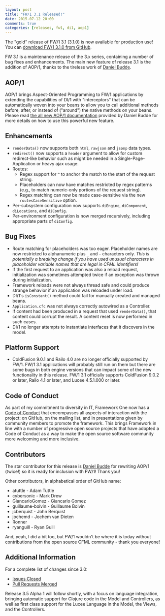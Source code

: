 ```yaml
---
layout: post
title: "FW/1 3.1 Released!"
date: 2015-07-12 20:00
comments: true
categories: [releases, fw1, di1, aop1]
---
```

The "gold" release of FW/1 3.1 (3.1.0) is now available for production use! You can [download FW/1 3.1.0 from GitHub](https://github.com/framework-one/fw1/releases/tag/v3.1.0).

FW 3.1 is a maintenance release of the 3.x series, containing a number of bug fixes and enhancements. The main new feature of release 3.1 is the addition of AOP/1, thanks to the tireless work of [Daniel Budde](https://github.com/dbudde).<!--more-->

AOP/1
-----
AOP/1 brings Aspect-Oriented Programming to FW/1 applications by extending the capabilities of DI/1 with "interceptors" that can be automatically woven into your beans to allow you to call additional methods before, after, or instead of ("around") the native methods on your beans.
Please read [the all new AOP/1 documentation](http://framework-one.github.io/documentation/using-aop-one.html) provided by Daniel Budde for more details on how to use this powerful new feature.

Enhancements
-----

* `renderData()` now supports both `html`, `rawjson` and `jsonp` data types.
* `redirect()` now supports a `header` argument to allow for custom redirect-like behavior such as might be needed in a Single-Page-Application or heavy ajax usage.
* Routes:
  - Regex support for `^` to anchor the match to the start of the request string.
  - Placeholders can now have matches restricted by regex patterns (e.g., to match numeric-only portions of the request string).
  - Regex matching can now be made case-sensitive via the new `routesCaseSensitive` option.
* Per-subsystem configuration now supports `diEngine`, `diComponent`, `diLocations`, and `diConfig`.
* Per-environment configuration is now merged recursively, including appropriate parts of `diConfig`.

Bug Fixes
----

* Route matching for placeholders was too eager. Placeholder names are now restricted to alphanumeric plus `_` and `-` characters only. _This is potentially a breaking change if you have used unusual characters in placeholder variable names that are legal in CFML identifiers!_
* If the first request to an application was also a reload request, initialization was sometimes attempted twice if an exception was thrown during initialization.
* Framework reloads were not always thread safe and could produce strange behavior if an application was reloaded under load.
* DI/1's `isConstant()` method could fail for manually created and managed beans.
* `Application.cfc` was not always correctly autowired as a Controller.
* If content had been produced in a request that used `renderData()`, that content could corrupt the result. A content reset is now performed in such cases.
* DI/1 no longer attempts to instantiate interfaces that it discovers in the model.

Platform Support
----

* ColdFusion 9.0.1 and Railo 4.0 are no longer officially supported by FW/1. FW/1 3.1 applications will probably still run on them but there are some bugs in both engine versions that can impact some of the new functionality in this release.
FW/1 3.1 officially supports ColdFusion 9.0.2 or later, Railo 4.1 or later, and Lucee 4.5.1.000 or later.

Code of Conduct
----
As part of my commitment to diversity in IT, Framework One now has a [Code of Conduct](https://github.com/framework-one/fw1/blob/master/CODE_OF_CONDUCT.md) that encompasses all aspects of interaction with the project: on GitHub, on the mailing list, and in presentations given by community members to promote the framework.
This brings Framework in line with a number of progressive open source projects that have adopted a Code of Conduct as a way to make the open source software community more welcoming and more inclusive.

Contributors
----
The star contributor for this release is [Daniel Budde](https://github.com/dbudde) for rewriting AOP/1 (twice!) so it is ready for inclusion with FW/1! Thank you!

Other contributors, in alphabetical order of GitHub name:

* atuttle - Adam Tuttle
* cybersonic - Mark Drew
* GiancarloGomez - Giancarlo Gomez
* guillaume-boivin - Guillaume Boivin
* jcberquist - John Berquist
* jochemd - Jochem van Dieten
* Ronner
* ryanguill - Ryan Guill

And, yeah, I did a bit too, but FW/1 wouldn't be where it is today without contributions from the open source CFML community - thank you everyone!

Additional Information
----
For a complete list of changes since 3.0:

* [Issues Closed](https://github.com/framework-one/fw1/issues?q=is%3Aissue+is%3Aclosed+milestone%3A3.1)
* [Pull Requests Merged](https://github.com/framework-one/fw1/pulls?q=is%3Apr+is%3Aclosed+milestone%3A3.1)

Release 3.5 Alpha 1 will follow shortly, with a focus on language integration, bringing
automatic support for Clojure code in the Model and Controllers, as well as first class support for the Lucee Language in the Model, the Views, and the Controllers.
